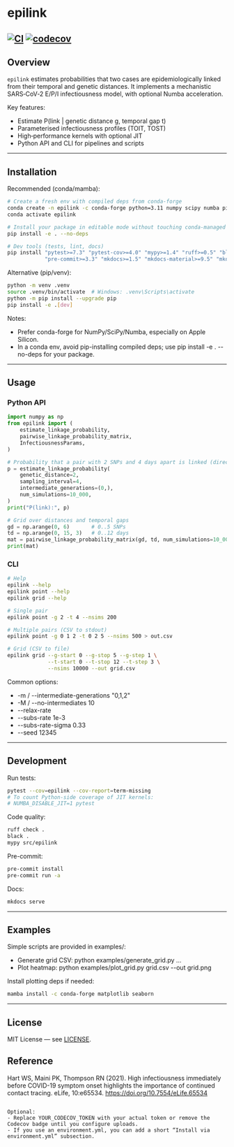# epilink

[![CI](https://github.com/ydnkka/epilink/actions/workflows/CI.yml/badge.svg)](https://github.com/ydnkka/epilink/actions/workflows/CI.yml)
[![codecov](https://codecov.io/gh/ydnkka/epilink/branch/master/graph/badge.svg)](https://codecov.io/gh/ydnkka/epilink)
---

## Overview

`epilink` estimates probabilities that two cases are epidemiologically linked from their temporal and genetic distances. It implements a mechanistic SARS‑CoV‑2 E/P/I infectiousness model, with optional Numba acceleration.

Key features:
- Estimate P(link | genetic distance g, temporal gap t)
- Parameterised infectiousness profiles (TOIT, TOST)
- High‑performance kernels with optional JIT
- Python API and CLI for pipelines and scripts

---

## Installation

Recommended (conda/mamba):
```bash
# Create a fresh env with compiled deps from conda-forge
conda create -n epilink -c conda-forge python=3.11 numpy scipy numba pip
conda activate epilink

# Install your package in editable mode without touching conda-managed deps
pip install -e . --no-deps

# Dev tools (tests, lint, docs)
pip install "pytest>=7.3" "pytest-cov>=4.0" "mypy>=1.4" "ruff>=0.5" "black>=24.1" \
            "pre-commit>=3.3" "mkdocs>=1.5" "mkdocs-material>=9.5" "mkdocstrings[python]>=0.24"
```

Alternative (pip/venv):
```bash
python -m venv .venv
source .venv/bin/activate  # Windows: .venv\Scripts\activate
python -m pip install --upgrade pip
pip install -e .[dev]
```

Notes:
- Prefer conda-forge for NumPy/SciPy/Numba, especially on Apple Silicon.
- In a conda env, avoid pip-installing compiled deps; use pip install -e . --no-deps for your package.

---

## Usage

### Python API

```python
import numpy as np
from epilink import (
    estimate_linkage_probability,
    pairwise_linkage_probability_matrix,
    InfectiousnessParams,
)

# Probability that a pair with 2 SNPs and 4 days apart is linked (directly, m=0)
p = estimate_linkage_probability(
    genetic_distance=2,
    sampling_interval=4,
    intermediate_generations=(0,),
    num_simulations=10_000,
)
print("P(link):", p)

# Grid over distances and temporal gaps
gd = np.arange(0, 6)       # 0..5 SNPs
td = np.arange(0, 15, 3)   # 0..12 days
mat = pairwise_linkage_probability_matrix(gd, td, num_simulations=10_000)
print(mat)
```

### CLI

```bash
# Help
epilink --help
epilink point --help
epilink grid --help

# Single pair
epilink point -g 2 -t 4 --nsims 200

# Multiple pairs (CSV to stdout)
epilink point -g 0 1 2 -t 0 2 5 --nsims 500 > out.csv

# Grid (CSV to file)
epilink grid --g-start 0 --g-stop 5 --g-step 1 \
             --t-start 0 --t-stop 12 --t-step 3 \
             --nsims 10000 --out grid.csv
```

Common options:
- -m / --intermediate-generations "0,1,2"
- -M / --no-intermediates 10
- --relax-rate
- --subs-rate 1e-3
- --subs-rate-sigma 0.33
- --seed 12345

---

## Development

Run tests:
```bash
pytest --cov=epilink --cov-report=term-missing
# To count Python-side coverage of JIT kernels:
# NUMBA_DISABLE_JIT=1 pytest
```

Code quality:
```bash
ruff check .
black .
mypy src/epilink
```

Pre-commit:
```bash
pre-commit install
pre-commit run -a
```

Docs:
```bash
mkdocs serve
```

---

## Examples

Simple scripts are provided in examples/:
- Generate grid CSV: python examples/generate_grid.py ...
- Plot heatmap: python examples/plot_grid.py grid.csv --out grid.png

Install plotting deps if needed:
```bash
mamba install -c conda-forge matplotlib seaborn
```

---

## License

MIT License — see [LICENSE](LICENSE).

## Reference

Hart WS, Maini PK, Thompson RN (2021). High infectiousness immediately before COVID-19 symptom onset highlights the importance of continued contact tracing. eLife, 10:e65534. https://doi.org/10.7554/eLife.65534
```

Optional:
- Replace YOUR_CODECOV_TOKEN with your actual token or remove the Codecov badge until you configure uploads.
- If you use an environment.yml, you can add a short “Install via environment.yml” subsection.